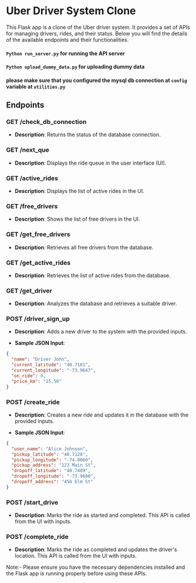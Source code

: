 # Uber Driver System Clone

This Flask app is a clone of the Uber driver system. It provides a set of APIs for managing drivers, rides, and their status. Below you will find the details of the available endpoints and their functionalities.

#### ```Python run_server.py```  for running the API server 
#### ```Python upload_dummy_data.py``` for uploading dummy data
#### please make sure that you configured the mysql db connection at ```config``` variable at ```utilities.py```

## Endpoints

### GET /check_db_connection

- **Description**: Returns the status of the database connection.

### GET /next_que

- **Description**: Displays the ride queue in the user interface (UI).

### GET /active_rides

- **Description**: Displays the list of active rides in the UI.

### GET /free_drivers

- **Description**: Shows the list of free drivers in the UI.

### GET /get_free_drivers

- **Description**: Retrieves all free drivers from the database.

### GET /get_active_rides

- **Description**: Retrieves the list of active rides from the database.

### GET /get_driver

- **Description**: Analyzes the database and retrieves a suitable driver.

### POST /driver_sign_up

- **Description**: Adds a new driver to the system with the provided inputs.

- **Sample JSON Input**:

```json
{
  "name": "Driver John",
  "current_latitude": "40.7181",
  "current_longitude": "-73.9647",
  "on_ride": 0,
  "price_km": "15.50"
}
```

### POST /create_ride
- **Description**: Creates a new ride and updates it in the database with the provided inputs.

- **Sample JSON Input**:
```json
{
  "user_name": "Alice Johnson",
  "pickup_latitude": "40.7128",
  "pickup_longitude": "-74.0060",
  "pickup_address": "123 Main St",
  "dropoff_latitude": "40.7489",
  "dropoff_longitude": "-73.9680",
  "dropoff_address": "456 Elm St"
}
```

### POST /start_drive
- **Description**: Marks the ride as started and completed. This API is called from the UI with inputs.

### POST /complete_ride
- **Description**: Marks the ride as completed and updates the driver's location. This API is called from the UI with inputs.

Note:-
Please ensure you have the necessary dependencies installed and the Flask app is running properly before using these APIs.